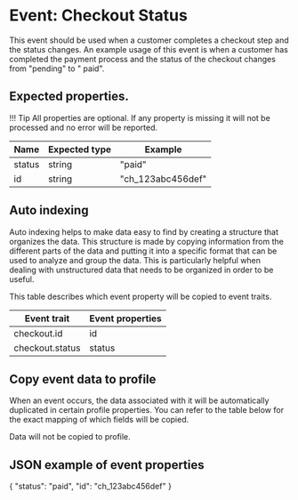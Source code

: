# Event: Checkout Status

This event should be used when a customer completes a checkout step and the status changes. An example usage of this
event is when a customer has completed the payment process and the status of the checkout changes from "pending" to "
paid".

## Expected properties.

!!! Tip All properties are optional. If any property is missing it will not be processed and no error will be reported.

| Name   | Expected type   | Example                                                |
|--------|-----------------|--------------------------------------------------------|
| status | string          | "paid" |
| id     | string          | "ch_123abc456def"     |

## Auto indexing

Auto indexing helps to make data easy to find by creating a structure that organizes the data. This structure is made by
copying information from the different parts of the data and putting it into a specific format that can be used to
analyze and group the data. This is particularly helpful when dealing with unstructured data that needs to be organized
in order to be useful.

This table describes which event property will be copied to event traits.

| Event trait     | Event properties   |
|-----------------|--------------------|
| checkout.id     | id                 |
| checkout.status | status             | 

## Copy event data to profile

When an event occurs, the data associated with it will be automatically duplicated in certain profile properties. You
can refer to the table below for the exact mapping of which fields will be copied.

Data will not be copied to profile.

## JSON example of event properties

{
"status": "paid",
"id": "ch_123abc456def"
}

    